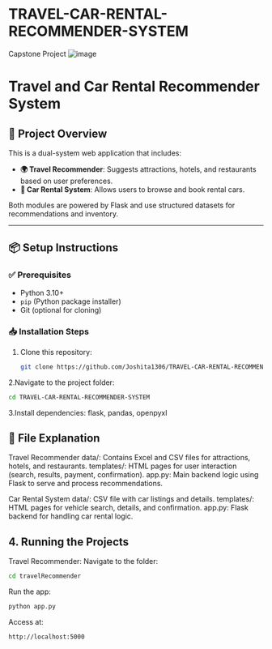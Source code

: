 # TRAVEL-CAR-RENTAL-RECOMMENDER-SYSTEM
Capstone Project
![image](https://github.com/user-attachments/assets/1519cb22-5520-43ed-bcf4-85d81f23a002)
# Travel and Car Rental Recommender System

## 🚀 Project Overview

This is a dual-system web application that includes:

- **🌍 Travel Recommender**: Suggests attractions, hotels, and restaurants based on user preferences.
- **🚗 Car Rental System**: Allows users to browse and book rental cars.

Both modules are powered by Flask and use structured datasets for recommendations and inventory.

---

## 📦 Setup Instructions

### ✅ Prerequisites
- Python 3.10+
- `pip` (Python package installer)
- Git (optional for cloning)

### 📥 Installation Steps

1. Clone this repository:
   ```bash
   git clone https://github.com/Joshita1306/TRAVEL-CAR-RENTAL-RECOMMENDER-SYSTEM.git
   
2.Navigate to the project folder:
   ```bash
   cd TRAVEL-CAR-RENTAL-RECOMMENDER-SYSTEM
   ```
3.Install dependencies:
flask, pandas, openpyxl

## 📝 File Explanation
Travel Recommender
data/: Contains Excel and CSV files for attractions, hotels, and restaurants.
templates/: HTML pages for user interaction (search, results, payment, confirmation).
app.py: Main backend logic using Flask to serve and process recommendations.

Car Rental System
data/: CSV file with car listings and details.
templates/: HTML pages for vehicle search, details, and confirmation.
app.py: Flask backend for handling car rental logic.

## 4. Running the Projects
Travel Recommender:
Navigate to the folder:
```bash
cd travelRecommender
```
Run the app:
```bash
python app.py
```
Access at:
```bash
http://localhost:5000
```


